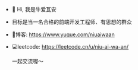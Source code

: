 - 👋 Hi, 我是牛爱瓦安
- 目标是当一名合格的前端开发工程师、有思想的群众
- 🍃博客: https://www.yuque.com/niuaiwaan
- 💻leetcode: https://leetcode.cn/u/niu-ai-wa-an/

  一起交流喔～
<!---
Monster-XU-jesus/Monster-XU-jesus is a ✨ special ✨ repository because its `README.md` (this file) appears on your GitHub profile.
You can click the Preview link to take a look at your changes.
--->
